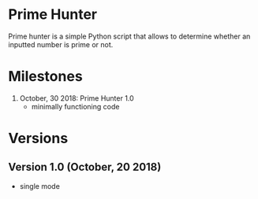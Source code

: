 # Prime Hunter
Prime hunter is a simple Python script that allows to determine whether an inputted number is prime or not.

# Milestones 
1. October, 30 2018: Prime Hunter 1.0
   - minimally functioning code

# Versions
## Version 1.0 (October, 20 2018)
- single mode

